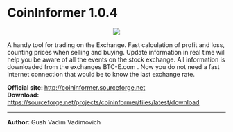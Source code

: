 # CoinInformer 1.0.4

<center><img src="http://coininformer.sourceforge.net/data/preview.png"></center>

A handy tool for trading on the Exchange. Fast calculation of profit and loss, counting prices when selling and buying. Update information in real time will help you be aware of all the events on the stock exchange. All information is downloaded from the exchanges BTC-E.com . Now you do not need a fast internet connection that would be to know the last exchange rate.

<b>Official site: </b> http://coininformer.sourceforge.net<br>
<b>Download: </b> https://sourceforge.net/projects/coininformer/files/latest/download

<hr>
<b>Author: </b> Gush Vadim Vadimovich
